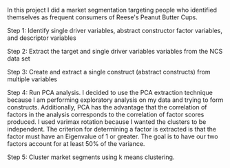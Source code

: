In this project I did a market segmentation targeting people who identified themselves as frequent consumers of Reese's Peanut Butter Cups.

Step 1: Identify single driver variables, abstract constructor factor variables, and descriptor variables

Step 2: Extract the target and single driver variables variables from the NCS data set 

Step 3: Create and extract a single construct (abstract constructs) from multiple variables

Step 4: Run PCA analysis. I decided to use the PCA extraction technique because I am performing exploratory analysis on my data and trying to form constructs. 
Additionally, PCA has the advantage that the correlation of factors in the analysis corresponds to the correlation of factor scores produced.
I used varimax rotation because I wanted the clusters to be independent. 
The criterion for determining a factor is extracted is that the factor must have an Eigenvalue of 1 or greater. 
The goal is to have our two factors account for at least 50% of the variance. 

Step 5: Cluster market segments using k means clustering. 

